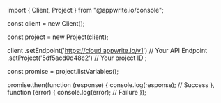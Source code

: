 import { Client,  Project } from "@appwrite.io/console";

const client = new Client();

const project = new Project(client);

client
    .setEndpoint('https://cloud.appwrite.io/v1') // Your API Endpoint
    .setProject('5df5acd0d48c2') // Your project ID
;

const promise = project.listVariables();

promise.then(function (response) {
    console.log(response); // Success
}, function (error) {
    console.log(error); // Failure
});
